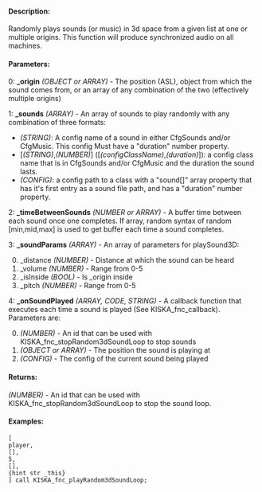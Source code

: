 #### Description:
Randomly plays sounds (or music) in 3d space from a given list at one or multiple origins. This function will produce synchronized audio on all machines.

#### Parameters:
0: **_origin** *(OBJECT or ARRAY)* - The position (ASL), object from which the sound comes from, or an array of any combination of the two (effectively multiple origins)

1: **_sounds** *(ARRAY)* - An array of sounds to play randomly with any combination of three formats:- *(STRING)*: A config name of a sound in either CfgSounds and/or CfgMusic. This config Musthave a "duration" number property. - [*(STRING)*,*(NUMBER)*] ([*(configClassName)*,*(duration)*]): a config class name that is in CfgSounds and/or CfgMusic and the duration the sound lasts.- *(CONFIG)*: a config path to a class with a "sound[]" array property that has it's first entryas a sound file path, and has a "duration" number property.

2: **_timeBetweenSounds** *(NUMBER or ARRAY)* - A buffer time between each sound once one completes. If array, random syntax of random [min,mid,max] is used to get buffer each time a sound completes.

3: **_soundParams** *(ARRAY)* - An array of parameters for playSound3D:0. _distance *(NUMBER)* - Distance at which the sound can be heard1. _volume *(NUMBER)* - Range from 0-52. _isInside *(BOOL)* - Is _origin inside3. _pitch *(NUMBER)* - Range from 0-5

4: **_onSoundPlayed** *(ARRAY, CODE, STRING)* - A callback function that executes each time a sound is played(See KISKA_fnc_callback). Parameters are:0. *(NUMBER)* - An id that can be used with KISKA_fnc_stopRandom3dSoundLoop to stop sounds1. *(OBJECT or ARRAY)* - The position the sound is playing at2. *(CONFIG)* - The config of the current sound being played

#### Returns:
*(NUMBER)* - An id that can be used with KISKA_fnc_stopRandom3dSoundLoop to stop
the sound loop.

#### Examples:
```sqf
[
player,
[],
5,
[],
{hint str _this}
] call KISKA_fnc_playRandom3dSoundLoop;
```

